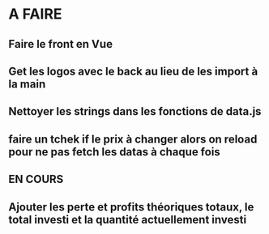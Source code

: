 <title> Crypto Crawler Wishk6</title>
<h1> A FAIRE </h1> 
<h2> Faire le front en Vue  </h2>
<h2> Get les logos avec le back au lieu de les import à la main  </h2>
<h2> Nettoyer les strings dans les fonctions de data.js  </h2>
<h2> faire un tchek if le prix à changer alors on reload pour ne pas fetch les datas à chaque fois  </h2>


<h2> EN COURS  </h2>
<h2> Ajouter les perte et profits théoriques totaux, le total investi et la quantité actuellement investi  </h2>
        
